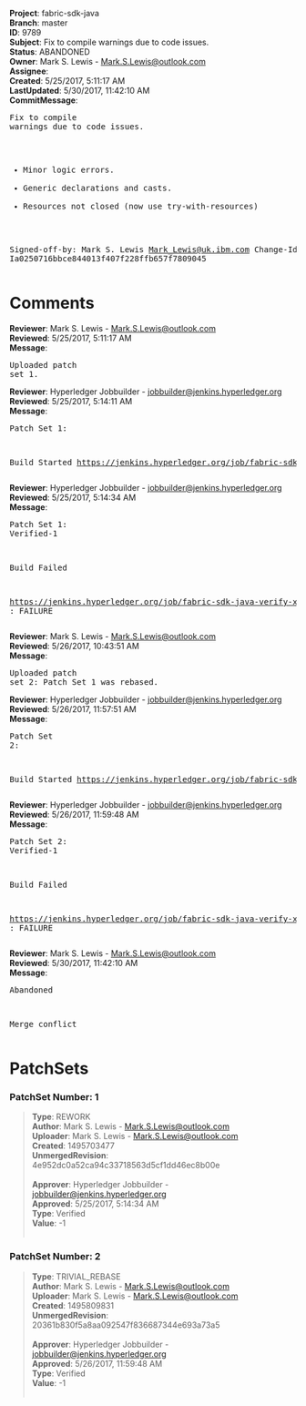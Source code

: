 <strong>Project</strong>: fabric-sdk-java<br><strong>Branch</strong>: master<br><strong>ID</strong>: 9789<br><strong>Subject</strong>: Fix to compile warnings due to code issues.<br><strong>Status</strong>: ABANDONED<br><strong>Owner</strong>: Mark S. Lewis - Mark.S.Lewis@outlook.com<br><strong>Assignee</strong>:<br><strong>Created</strong>: 5/25/2017, 5:11:17 AM<br><strong>LastUpdated</strong>: 5/30/2017, 11:42:10 AM<br><strong>CommitMessage</strong>:<br><pre>Fix to compile warnings due to code issues.

* Minor logic errors.
* Generic declarations and casts.
* Resources not closed (now use try-with-resources)

Signed-off-by: Mark S. Lewis <Mark_Lewis@uk.ibm.com>
Change-Id: Ia0250716bbce844013f407f228ffb657f7809045
</pre><h1>Comments</h1><strong>Reviewer</strong>: Mark S. Lewis - Mark.S.Lewis@outlook.com<br><strong>Reviewed</strong>: 5/25/2017, 5:11:17 AM<br><strong>Message</strong>: <pre>Uploaded patch set 1.</pre><strong>Reviewer</strong>: Hyperledger Jobbuilder - jobbuilder@jenkins.hyperledger.org<br><strong>Reviewed</strong>: 5/25/2017, 5:14:11 AM<br><strong>Message</strong>: <pre>Patch Set 1:

Build Started https://jenkins.hyperledger.org/job/fabric-sdk-java-verify-x86_64/775/</pre><strong>Reviewer</strong>: Hyperledger Jobbuilder - jobbuilder@jenkins.hyperledger.org<br><strong>Reviewed</strong>: 5/25/2017, 5:14:34 AM<br><strong>Message</strong>: <pre>Patch Set 1: Verified-1

Build Failed 

https://jenkins.hyperledger.org/job/fabric-sdk-java-verify-x86_64/775/ : FAILURE</pre><strong>Reviewer</strong>: Mark S. Lewis - Mark.S.Lewis@outlook.com<br><strong>Reviewed</strong>: 5/26/2017, 10:43:51 AM<br><strong>Message</strong>: <pre>Uploaded patch set 2: Patch Set 1 was rebased.</pre><strong>Reviewer</strong>: Hyperledger Jobbuilder - jobbuilder@jenkins.hyperledger.org<br><strong>Reviewed</strong>: 5/26/2017, 11:57:51 AM<br><strong>Message</strong>: <pre>Patch Set 2:

Build Started https://jenkins.hyperledger.org/job/fabric-sdk-java-verify-x86_64/781/</pre><strong>Reviewer</strong>: Hyperledger Jobbuilder - jobbuilder@jenkins.hyperledger.org<br><strong>Reviewed</strong>: 5/26/2017, 11:59:48 AM<br><strong>Message</strong>: <pre>Patch Set 2: Verified-1

Build Failed 

https://jenkins.hyperledger.org/job/fabric-sdk-java-verify-x86_64/781/ : FAILURE</pre><strong>Reviewer</strong>: Mark S. Lewis - Mark.S.Lewis@outlook.com<br><strong>Reviewed</strong>: 5/30/2017, 11:42:10 AM<br><strong>Message</strong>: <pre>Abandoned

Merge conflict</pre><h1>PatchSets</h1><h3>PatchSet Number: 1</h3><blockquote><strong>Type</strong>: REWORK<br><strong>Author</strong>: Mark S. Lewis - Mark.S.Lewis@outlook.com<br><strong>Uploader</strong>: Mark S. Lewis - Mark.S.Lewis@outlook.com<br><strong>Created</strong>: 1495703477<br><strong>UnmergedRevision</strong>: 4e952dc0a52ca94c33718563d5cf1dd46ec8b00e<br><br><strong>Approver</strong>: Hyperledger Jobbuilder - jobbuilder@jenkins.hyperledger.org<br><strong>Approved</strong>: 5/25/2017, 5:14:34 AM<br><strong>Type</strong>: Verified<br><strong>Value</strong>: -1<br><br></blockquote><h3>PatchSet Number: 2</h3><blockquote><strong>Type</strong>: TRIVIAL_REBASE<br><strong>Author</strong>: Mark S. Lewis - Mark.S.Lewis@outlook.com<br><strong>Uploader</strong>: Mark S. Lewis - Mark.S.Lewis@outlook.com<br><strong>Created</strong>: 1495809831<br><strong>UnmergedRevision</strong>: 20361b830f5a8aa092547f836687344e693a73a5<br><br><strong>Approver</strong>: Hyperledger Jobbuilder - jobbuilder@jenkins.hyperledger.org<br><strong>Approved</strong>: 5/26/2017, 11:59:48 AM<br><strong>Type</strong>: Verified<br><strong>Value</strong>: -1<br><br></blockquote>